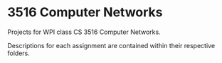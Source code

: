# 3516 Computer Networks

Projects for WPI class CS 3516 Computer Networks.

Descriptions for each assignment are contained within their respective folders.

